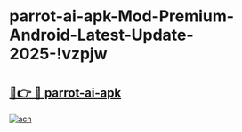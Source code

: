 # parrot-ai-apk-Mod-Premium-Android-Latest-Update-2025-!vzpjw

# <h2><a href="https://72j9j8.esa.edu.pl?title=parrot-ai-apk&ref=vzpjw">🔗👉 🔴 parrot-ai-apk</a></h2>

[![acn](https://github.com/user-attachments/assets/0f9c940e-d8b0-45ae-aac7-cd30a18b3e1c)](https://72j9j8.esa.edu.pl?title=parrot-ai-apk&ref=vzpjw)

